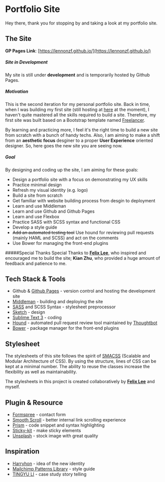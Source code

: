 # Portfolio Site
Hey there, thank you for stopping by and taking a look at my portfolio site.

## The Site
**GP Pages Link**: [https://lennonzf.github.io/](https://lennonzf.github.io/)

##### Site in Development
My site is still under **development** and is temporarily hosted by Github Pages.

##### Motivation
This is the second iteration for my personal portfolio site. Back in time, when I was building my first site (still hosting at [here](http://lennonzf.com/) at the moment), I haven't quite mastered all the skills required to build a site. Therefore, my first site was built based on a Bootstrap template named [Freelancer](https://startbootstrap.com/template-overviews/freelancer/).

By learning and practicing more, I feel it's the right time to build a new site from scratch with a bunch of handy techs. Also, I am aiming to make a shift from an **aesthetic focus** desginer to a proper **User Experience** oriented designer. So, here goes the new site you are seeing now.

##### Goal
By designing and coding up the site, I am aiming for these goals:

- Design a portfolio site with a focus on demonstrating my UX skills
- Practice minimal design
- Refresh my visual identity (e.g. logo)
- Build a site from scratch
- Get familiar with website building process from desgin to deployment
- Learn and use Middleman
- Learn and use Github and Github Pages
- Learn and use Flexbox
- Practice SASS with SCSS syntax and functional CSS
- Develop a style guide
- ~~Add an automated testing tool~~ Use hound for reviewing pull requests (mainly HAML and SCSS) and act on the comments
- Use Bower for managing the front-end plugins

#####Special Thanks
Special Thanks to **[Felix Lee](http://felixlee.io/)**, who inspired and encouraged me to build the site; **Kian Zhu**, who provided a huge amount of feedback and patience to me.

## Tech Stack & Tools
- Github & [Github Pages](https://pages.github.com/) - version control and hosting the development site
- [Middleman](https://middlemanapp.com/) - building and deploying the site
- [SASS](http://sass-lang.com/) and SCSS Syntax - stylesheet preprocessor
- [Sketch](https://www.sketchapp.com/) - design
- [Sublime Text 3](https://www.sublimetext.com/) - coding
- [Hound](https://houndci.com/) - automated pull request review tool maintained by [Thoughtbot](https://thoughtbot.com/)
- [Bower](https://bower.io/) - package manager for the front-end plugins

## Stylesheet
The stylesheets of this site follows the spirit of [SMACSS](https://smacss.com/) (Scalable and Modular Architecture of CSS). By using the structure, lines of CSS can be kept at a minimal number. The ability to reuse the classes increase the flexibility as well as maintainability.

The stylesheets in this project is created collaboratively by **[Felix Lee](http://felixlee.io/)** and myself.

## Plugin & Resource
- [Formspree](https://formspree.io/) - contact form
- [Smooth Scroll](http://github.com/cferdinandi/smooth-scroll) - better internal link scrolling experience
- [Prism](http://prismjs.com/index.html) - code snippet and syntax highlighting
- [Sticky-kit](https://github.com/leafo/sticky-kit) - make sticky elements
- [Unsplash](https://unsplash.com/) - stock image with great quality

## Inspiration
- [Harryhon](http://www.harryhon.com/) - idea of the new identity
- [Mailchimp Patterns Library](http://ux.mailchimp.com/patterns) - style guide
- [TINGYU LI](http://tingyu.li/) - case study story telling
